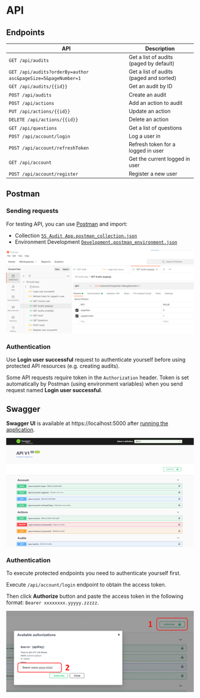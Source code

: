 # API

## Endpoints

| API | Description |
|---|---|
| `GET /api/audits`  | Get a list of audits (paged by default) |
| `GET /api/audits?orderBy=author asc&pageSize=5&pageNumber=1`  | Get a list of audits (paged and sorted) |
| `GET /api/audits/{{id}}` | Get an audit by ID |
| `POST /api/audits` | Create an audit |
| `POST /api/actions` | Add an action to audit |
| `PUT /api/actions/{{id}}` | Update an action |
| `DELETE /api/actions/{{id}}` | Delete an action |
| `GET /api/questions` | Get a list of questions |
| `POST /api/account/login` | Log a user in |
| `POST /api/account/refreshToken` | Refresh token for a logged in user |
| `GET /api/account` | Get the current logged in user |
| `POST /api/account/register` | Register a new user  |

## Postman

### Sending requests

For testing API, you can use [Postman](https://www.postman.com/downloads/) and import:
* Collection [`5S Audit App.postman_collection.json`](./postman/5S%20Audit%20App.postman_collection.json)
* Environment Development [`Development.postman_environment.json`](./postman/Development.postman_environment.json)

![Postman](./img/postman-collection.png)

### Authentication

Use **Login user successful** request to authenticate yourself before using protected API resources (e.g. creating audits).

Some API requests require token in the `Authorization` header. Token is set automatically by Postman (using environment variables) when you send request named **Login user successful**.

## Swagger

**Swagger UI** is available at https://localhost:5000 after [running the application](/README.md#running-application).

![Swagger UI](./img/swagger.png)

### Authentication

To execute protected endpoints you need to authenticate yourself first.

Execute `/api/account/login` endpoint to obtain the access token.

Then click **Authorize** button and paste the access token in the following format: `Bearer xxxxxxxx.yyyyy.zzzzz`.

![Swagger Authentication](./img/swagger-authorization.png)
